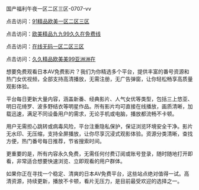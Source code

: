 
国产福利午夜一区二区三区-0707-vv


点击访问：<a href="https://gsd-agv.pages.dev/">91精品欧美一区二区三区</a>

点击访问：<a href="https://cfad.pages.dev/">欧美精品九九99久久在免费线</a>

点击访问：<a href="https://fdhf-454.pages.dev/">在线无码一区二区三区</a>

点击访问：<a href="https://gsd-agv.pages.dev/">久久精品欧美美99亚洲洲在</a>

想要免费观看日本AV免费影片？我们为你精选多个平台，提供丰富的番号资源和热门女优视频，全部支持高清播放，无需注册，无广告弹窗，让你轻松畅享高质量观影体验。

平台每日更新大量内容，涵盖新番、经典影片、人气女优等类型，包括三上悠亚、明日花绮罗、波多野结衣等明星作品。所有影片均可直接在线播放，画质清晰，加载迅速，满足不同设备用户的需求，无论手机或电脑，播放都流畅不卡顿。

用户无需担心跳转或病毒风险，平台注重隐私保护，保证浏览环境安全干净。影片无水印、无压缩，支持全屏播放，让你尽享沉浸式观影体验。资源分类清晰，查找方便，热门番号每日推荐，节省搜索时间。

更重要的是，所有内容永久免费，无需任何付费订阅或账号登录，随时随地打开即看，非常适合想要快速浏览、立即观看的用户群体。

如果你正在寻找一个稳定、清爽的日本AV免费平台，这些站点绝对值得一试。高清资源，持续更新，播放不卡顿，看片无压力，是目前最受欢迎的选择之一。



<span style="display:none;">[Canonical link](https://github.com/DV20250707/DV202577 ）</span>
